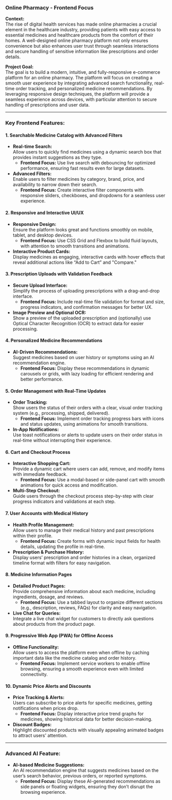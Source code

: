 ### **Online Pharmacy - Frontend Focus**

**Context:**  
The rise of digital health services has made online pharmacies a crucial element in the healthcare industry, providing patients with easy access to essential medicines and healthcare products from the comfort of their homes. A well-designed online pharmacy platform not only ensures convenience but also enhances user trust through seamless interactions and secure handling of sensitive information like prescriptions and order details.

**Project Goal:**  
The goal is to build a modern, intuitive, and fully-responsive e-commerce platform for an online pharmacy. The platform will focus on creating a smooth user experience by integrating advanced search functionality, real-time order tracking, and personalized medicine recommendations. By leveraging responsive design techniques, the platform will provide a seamless experience across devices, with particular attention to secure handling of prescriptions and user data.

---

### **Key Frontend Features:**

#### 1. **Searchable Medicine Catalog with Advanced Filters**

- **Real-time Search:**  
     Allow users to quickly find medicines using a dynamic search box that provides instant suggestions as they type.
  - **Frontend Focus:** Use live search with debouncing for optimized performance, ensuring fast results even for large datasets.
- **Advanced Filters:**  
     Enable users to filter medicines by category, brand, price, and availability to narrow down their search.
  - **Frontend Focus:** Create interactive filter components with responsive sliders, checkboxes, and dropdowns for a seamless user experience.

#### 2. **Responsive and Interactive UI/UX**

- **Responsive Design:**  
     Ensure the platform looks great and functions smoothly on mobile, tablet, and desktop devices.
  - **Frontend Focus:** Use CSS Grid and Flexbox to build fluid layouts, with attention to smooth transitions and animations.
- **Interactive Product Cards:**  
     Display medicines as engaging, interactive cards with hover effects that reveal additional actions like “Add to Cart” and "Compare."

#### 3. **Prescription Uploads with Validation Feedback**

- **Secure Upload Interface:**  
     Simplify the process of uploading prescriptions with a drag-and-drop interface.
  - **Frontend Focus:** Include real-time file validation for format and size, progress indicators, and confirmation messages for better UX.
- **Image Preview and Optional OCR:**  
     Show a preview of the uploaded prescription and (optionally) use Optical Character Recognition (OCR) to extract data for easier processing.

#### 4. **Personalized Medicine Recommendations**

- **AI-Driven Recommendations:**  
     Suggest medicines based on user history or symptoms using an AI recommendation engine.
  - **Frontend Focus:** Display these recommendations in dynamic carousels or grids, with lazy loading for efficient rendering and better performance.

#### 5. **Order Management with Real-Time Updates**

- **Order Tracking:**  
     Show users the status of their orders with a clear, visual order tracking system (e.g., processing, shipped, delivered).
  - **Frontend Focus:** Implement order tracking progress bars with icons and status updates, using animations for smooth transitions.
- **In-App Notifications:**  
     Use toast notifications or alerts to update users on their order status in real-time without interrupting their experience.

#### 6. **Cart and Checkout Process**

- **Interactive Shopping Cart:**  
     Provide a dynamic cart where users can add, remove, and modify items with immediate feedback.
  - **Frontend Focus:** Use a modal-based or side-panel cart with smooth animations for quick access and modification.
- **Multi-Step Checkout:**  
     Guide users through the checkout process step-by-step with clear progress indicators and validations at each step.

#### 7. **User Accounts with Medical History**

- **Health Profile Management:**  
     Allow users to manage their medical history and past prescriptions within their profile.
  - **Frontend Focus:** Create forms with dynamic input fields for health details, updating the profile in real-time.
- **Prescription & Purchase History:**  
     Display users’ prescription and order histories in a clean, organized timeline format with filters for easy navigation.

#### 8. **Medicine Information Pages**

- **Detailed Product Pages:**  
     Provide comprehensive information about each medicine, including ingredients, dosage, and reviews.
  - **Frontend Focus:** Use a tabbed layout to organize different sections (e.g., description, reviews, FAQs) for clarity and easy navigation.
- **Live Chat for Queries:**  
     Integrate a live chat widget for customers to directly ask questions about products from the product page.

#### 9. **Progressive Web App (PWA) for Offline Access**

- **Offline Functionality:**  
     Allow users to access the platform even when offline by caching important data like the medicine catalog and order history.
  - **Frontend Focus:** Implement service workers to enable offline browsing, ensuring a smooth experience even with limited connectivity.

#### 10. **Dynamic Price Alerts and Discounts**

- **Price Tracking & Alerts:**  
     Users can subscribe to price alerts for specific medicines, getting notifications when prices drop.
  - **Frontend Focus:** Display interactive price trend graphs for medicines, showing historical data for better decision-making.
- **Discount Badges:**  
     Highlight discounted products with visually appealing animated badges to attract users' attention.

---

### **Advanced AI Feature:**

- **AI-based Medicine Suggestions:**  
     An AI recommendation engine that suggests medicines based on the user’s search behavior, previous orders, or reported symptoms.
  - **Frontend Focus:** Display these AI-generated recommendations as side panels or floating widgets, ensuring they don’t disrupt the browsing experience.
